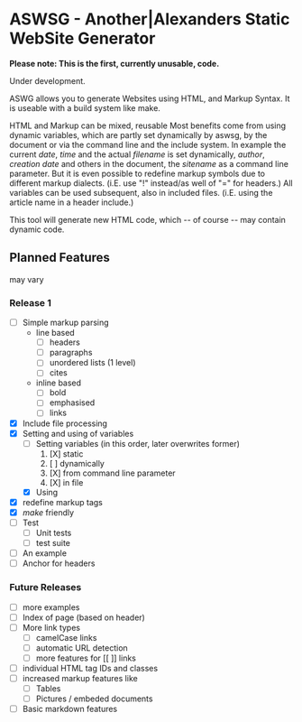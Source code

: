 # ASWSG - Another|Alexanders Static WebSite Generator

**Please note: This is the first, currently unusable, code.**

Under development.

ASWG allows you to generate Websites using HTML, and Markup Syntax. It is useable with a build system like make.

HTML and Markup can be mixed, reusable
Most benefits come from using dynamic variables, which are partly set dynamically by aswsg, by the document or via the command line and the include system.
In example the current *date*, *time* and the actual *filename* is set dynamically, *author*, *creation date* and others in the document, the *sitename* as a command line parameter.
But it is even possible to redefine markup symbols due to different markup dialects.
(i.E. use "!" instead/as well of "=" for headers.)
All variables can be used subsequent, also in included files. (i.E. using the article name in a header include.)

This tool will generate new HTML code, which -- of course -- may contain dynamic code.

## Planned Features

may vary

### Release 1

* [ ] Simple markup parsing
  * line based
    * [ ] headers
    * [ ] paragraphs
    * [ ] unordered lists (1 level)
    * [ ] cites
  * inline based
    * [ ] bold
    * [ ] emphasised
    * [ ] links
* [X] Include file processing
* [X] Setting and using of variables
  * [ ] Setting variables (in this order, later overwrites former)
    1. [X] static
    2. [ ] dynamically
    3. [X] from command line parameter
    4. [X] in file
  * [x] Using
* [x] redefine markup tags
* [x] *make* friendly
* [ ] Test
  * [ ] Unit tests
  * [ ] test suite
* [ ] An example
* [ ] Anchor for headers

### Future Releases

* [ ] more examples
* [ ] Index of page (based on header)
* [ ] More link types
  * [ ] camelCase links
  * [ ] automatic URL detection
  * [ ] more features for [[ ]] links
* [ ] individual HTML tag IDs and classes
* [ ] increased markup features like
  * [ ] Tables
  * [ ] Pictures / embeded documents
* [ ] Basic markdown features
